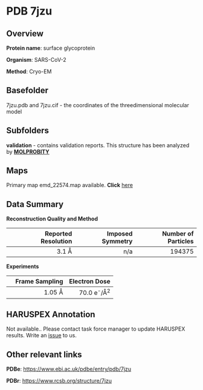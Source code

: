# PDB 7jzu

## Overview

**Protein name**: surface glycoprotein

**Organism**: SARS-CoV-2

**Method**: Cryo-EM



## Basefolder

7jzu.pdb and 7jzu.cif - the coordinates of the threedimensional molecular model

## Subfolders





**validation** - contains validation reports. This structure has been analyzed by   [**MOLPROBITY**](https://github.com/thorn-lab/coronavirus_structural_task_force/tree/master/pdb/surface_glycoprotein/SARS-CoV-2/7jzu/validation/molprobity)   



## Maps

Primary map emd_22574.map available. **Click** [here](http://ftp.wwpdb.org/pub/emdb/structures/EMD-22574/map/) 

## Data Summary
**Reconstruction Quality and Method**

|   | Reported Resolution | Imposed Symmetry | Number of Particles |
|---|-------------:|----------------:|--------------:|
|   |3.1 Å|n/a|194375|

**Experiments**

|   | Frame Sampling | Electron Dose |
|---|-------------:|----------------:|
|   |1.05 Å|70.0 e<sup>-</sup>/Å<sup>2</sup>|

## HARUSPEX Annotation

Not available.. Please contact task force manager to update HARUSPEX results. Write an [issue](https://github.com/thorn-lab/coronavirus_structural_task_force/issues) to us.

## Other relevant links 
**PDBe**:  https://www.ebi.ac.uk/pdbe/entry/pdb/7jzu
 
**PDBr**: https://www.rcsb.org/structure/7jzu 
